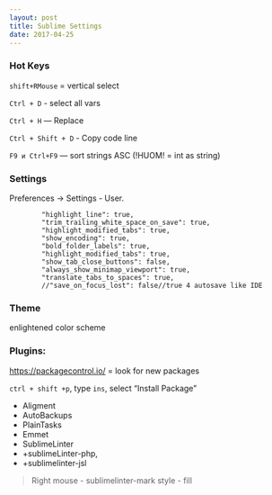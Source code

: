 ```yaml
---
layout: post
title: Sublime Settings
date: 2017-04-25
---
```


### Hot Keys
`shift+RMouse` = vertical select

`Ctrl + D` - select all vars

`Ctrl + H` — Replace

`Ctrl + Shift + D` - Copy code line

`F9 и Ctrl+F9` — sort strings ASC (!HUOM! = int as string)

### Settings

Preferences -> Settings - User.
```"word_wrap": "true",
       	"highlight_line": true,
       	"trim_trailing_white_space_on_save": true,
       	"highlight_modified_tabs": true,
       	"show_encoding": true,
       	"bold_folder_labels": true,
       	"highlight_modified_tabs": true,
       	"show_tab_close_buttons": false,
       	"always_show_minimap_viewport": true,
       	"translate_tabs_to_spaces": true,
       	//"save_on_focus_lost": false//true 4 autosave like IDE
```

### Theme

enlightened color scheme

### Plugins:
https://packagecontrol.io/ = look for new packages

`ctrl + shift +p`, type `ins`, select “Install Package”

* Aligment
* AutoBackups
* PlainTasks
* Emmet
* SublimeLinter
* +sublimeLinter-php,
* +sublimelinter-jsl

>Right mouse - sublimelinter-mark style - fill